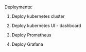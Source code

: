 Deployments:

1. Deploy kubernetes cluster

2. Deploy kubernetes UI - dashboard

3. Deploy Prometheus

4. Deploy Grafana


